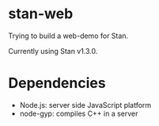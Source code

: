 stan-web
========

Trying to build a web-demo for Stan.

Currently using Stan v1.3.0.



Dependencies
=========

- Node.js: server side JavaScript platform
- node-gyp: compiles C++ in a server

